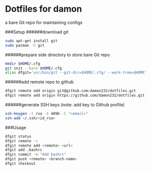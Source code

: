 # Dotfiles for damon
a bare Git repo for maintaining configs 

###Setup
######download git 
```bash 
sudo apt-get install git 
sudo pacman -S git 
```
######prepare side directory to store bare Git repo
```bash
mkdir $HOME/.cfg
git init --bare $HOME/.cfg
alias dfgit='usr/bin/git --git-dir=$HOME/.cfg/ --work-tree=$HOME'
```
######add remote repo to github
```bash
dfgit remote add origin git@github.com:damon232/dotfiles.git
dfgit remote add origin https://github.com/damon232/dotfiles.git 
```    
######generate SSH keys (note: add key to Github profile) 
```bash
ssh-keygen -t rsa -b 4096 -C "<email>"
ssh-add ~/.ssh/<id_rsa>
```

###Usage 
```bash 
dfgit status 
dfgit remote -v
dfgit remote add <remote> <url>
dfgit add .bashrc
dfgit commit -m "Add bashrc"
dfgit push <remote> <branch-name>
dfgit checkout 
```
